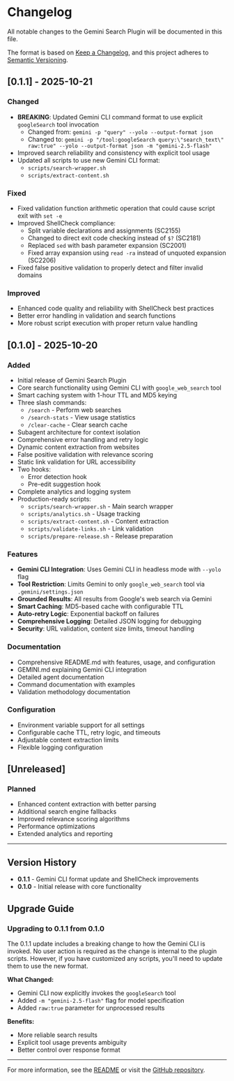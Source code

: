 # Changelog

All notable changes to the Gemini Search Plugin will be documented in this file.

The format is based on [Keep a Changelog](https://keepachangelog.com/en/1.0.0/),
and this project adheres to [Semantic Versioning](https://semver.org/spec/v2.0.0.html).

## [0.1.1] - 2025-10-21

### Changed
- **BREAKING**: Updated Gemini CLI command format to use explicit `googleSearch` tool invocation
  - Changed from: `gemini -p "query" --yolo --output-format json`
  - Changed to: `gemini -p "/tool:googleSearch query:\"search_text\" raw:true" --yolo --output-format json -m "gemini-2.5-flash"`
- Improved search reliability and consistency with explicit tool usage
- Updated all scripts to use new Gemini CLI format:
  - `scripts/search-wrapper.sh`
  - `scripts/extract-content.sh`

### Fixed
- Fixed validation function arithmetic operation that could cause script exit with `set -e`
- Improved ShellCheck compliance:
  - Split variable declarations and assignments (SC2155)
  - Changed to direct exit code checking instead of `$?` (SC2181)
  - Replaced `sed` with bash parameter expansion (SC2001)
  - Fixed array expansion using `read -ra` instead of unquoted expansion (SC2206)
- Fixed false positive validation to properly detect and filter invalid domains

### Improved
- Enhanced code quality and reliability with ShellCheck best practices
- Better error handling in validation and search functions
- More robust script execution with proper return value handling

## [0.1.0] - 2025-10-20

### Added
- Initial release of Gemini Search Plugin
- Core search functionality using Gemini CLI with `google_web_search` tool
- Smart caching system with 1-hour TTL and MD5 keying
- Three slash commands:
  - `/search` - Perform web searches
  - `/search-stats` - View usage statistics
  - `/clear-cache` - Clear search cache
- Subagent architecture for context isolation
- Comprehensive error handling and retry logic
- Dynamic content extraction from websites
- False positive validation with relevance scoring
- Static link validation for URL accessibility
- Two hooks:
  - Error detection hook
  - Pre-edit suggestion hook
- Complete analytics and logging system
- Production-ready scripts:
  - `scripts/search-wrapper.sh` - Main search wrapper
  - `scripts/analytics.sh` - Usage tracking
  - `scripts/extract-content.sh` - Content extraction
  - `scripts/validate-links.sh` - Link validation
  - `scripts/prepare-release.sh` - Release preparation

### Features
- **Gemini CLI Integration**: Uses Gemini CLI in headless mode with `--yolo` flag
- **Tool Restriction**: Limits Gemini to only `google_web_search` tool via `.gemini/settings.json`
- **Grounded Results**: All results from Google's web search via Gemini
- **Smart Caching**: MD5-based cache with configurable TTL
- **Auto-retry Logic**: Exponential backoff on failures
- **Comprehensive Logging**: Detailed JSON logging for debugging
- **Security**: URL validation, content size limits, timeout handling

### Documentation
- Comprehensive README.md with features, usage, and configuration
- GEMINI.md explaining Gemini CLI integration
- Detailed agent documentation
- Command documentation with examples
- Validation methodology documentation

### Configuration
- Environment variable support for all settings
- Configurable cache TTL, retry logic, and timeouts
- Adjustable content extraction limits
- Flexible logging configuration

## [Unreleased]

### Planned
- Enhanced content extraction with better parsing
- Additional search engine fallbacks
- Improved relevance scoring algorithms
- Performance optimizations
- Extended analytics and reporting

---

## Version History

- **0.1.1** - Gemini CLI format update and ShellCheck improvements
- **0.1.0** - Initial release with core functionality

## Upgrade Guide

### Upgrading to 0.1.1 from 0.1.0

The 0.1.1 update includes a breaking change to how the Gemini CLI is invoked. No user action is required as the change is internal to the plugin scripts. However, if you have customized any scripts, you'll need to update them to use the new format.

**What Changed:**
- Gemini CLI now explicitly invokes the `googleSearch` tool
- Added `-m "gemini-2.5-flash"` flag for model specification
- Added `raw:true` parameter for unprocessed results

**Benefits:**
- More reliable search results
- Explicit tool usage prevents ambiguity
- Better control over response format

---

For more information, see the [README](README.md) or visit the [GitHub repository](https://github.com/anthropics/claude-code).
